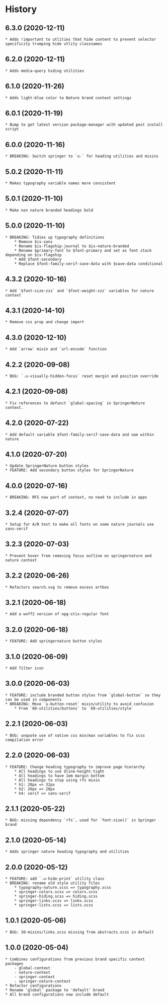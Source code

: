 # History

## 6.3.0 (2020-12-11)
    * Adds !important to utlities that hide content to prevent selector specificity trumping hide utlity classnames 

## 6.2.0 (2020-12-11)
    * Adds media-query hiding utilities

## 6.1.0 (2020-11-26)
    * Adds light-blue color to Nature brand context settings

## 6.0.1 (2020-11-19)
    * Bump to get latest version package-manager with updated post install script

## 6.0.0 (2020-11-16)
    * BREAKING: Switch springer to `u-` for heading utilities and mixins

## 5.0.2 (2020-11-11)
    * Makes typography variable names more consistent

## 5.0.1 (2020-11-10)
    * Make non nature branded headings bold

## 5.0.0 (2020-11-10)
    * BREAKING: Tidies up typography definitions
        * Remove $is-sans
        * Rename $is-flagship-journal to $is-nature-branded
        * Rename $primary-font to $font-primary and set as font stack depending on $is-flagship
        * Add $font-secondary
        * Replace $font-family-serif-save-data with $save-data conditional

## 4.3.2 (2020-10-16)
    * Add `$font-size-zzz` and `$font-weight-zzz` variables for nature context

## 4.3.1 (2020-14-10)
    * Remove css prop and change import

## 4.3.0 (2020-12-10)
    * Add `arrow` mixin and `url-encode` function

## 4.2.2 (2020-09-08)
    * BUG: `.u-visually-hidden-focus` reset margin and position override

## 4.2.1 (2020-09-08)
    * Fix references to defunct `global-spacing` in SpringerNature context.

## 4.2.0 (2020-07-22)
    * Add default variable $font-family-serif-save-data and uae within nature

## 4.1.0 (2020-07-20)
    * Update SpringerNature button styles
    * FEATURE: Add secondary button styles for SpringerNature

## 4.0.0 (2020-07-16)
    * BREAKING: RFS now part of context, no need to include in apps

## 3.2.4 (2020-07-07)
    * Setup for A/B test to make all fonts on some nature journals use sans-serif

## 3.2.3 (2020-07-03)
    * Prevent hover from removing focus outline on springernature and nature context

## 3.2.2 (2020-06-26)
    * Refactors search.svg to remove excess artbox

## 3.2.1 (2020-06-18)
    * Add a woff2 version of npg-stix-regular font

## 3.2.0 (2020-06-18)
    * FEATURE: Add springernature button styles

## 3.1.0 (2020-06-09)
    * Add filter icon

## 3.0.0 (2020-06-03)
	* FEATURE: include branded button styles from `global-button` so they can be used in components
	* BREAKING: Move `u-button-reset` mixin/utility to avoid confusion
	    * From `60-utilities/buttons` to `60-utilities/style`

## 2.2.1 (2020-06-03)
    * BUG: unquote use of native css min/max variables to fix scss compilation error

## 2.2.0 (2020-06-03)
    * FEATURE: Change heading typography to improve page hierarchy
        * All headings to use $line-height-tight
        * All headings to have 1em margin bottom
        * All headings to stop using rfs mixin
        * h1: 28px => 32px
        * h2: 26px => 28px
        * h4: serif => sans-serif

## 2.1.1 (2020-05-22)
    * BUG: missing dependency `rfs`, used for `font-size()` in Springer brand

## 2.1.0 (2020-05-14)
    * Adds springer nature heading typography and utilities

## 2.0.0 (2020-05-12)
	* FEATURE: add `.u-hide-print` utility class
	* BREAKING: rename old style utility files
		* typography-nature.scss => typography.scss
		* springer-colors.scss => colors.scss
		* springer-hiding.scss => hiding.scss
		* springer-links.scss => links.scss
		* springer-lists.scss => lists.scss

## 1.0.1 (2020-05-06)
	* BUG: 30-mixins/links.scss missing from abstracts.scss in default

## 1.0.0 (2020-05-04)
    * Combines configurations from previous brand specific context packages
        - global-context
        - nature-context
        - springer-context
        - springer-nature-context
	* Refactor configurations
	* Rename 'global' package to 'default' brand
	* All brand configurations now include default
